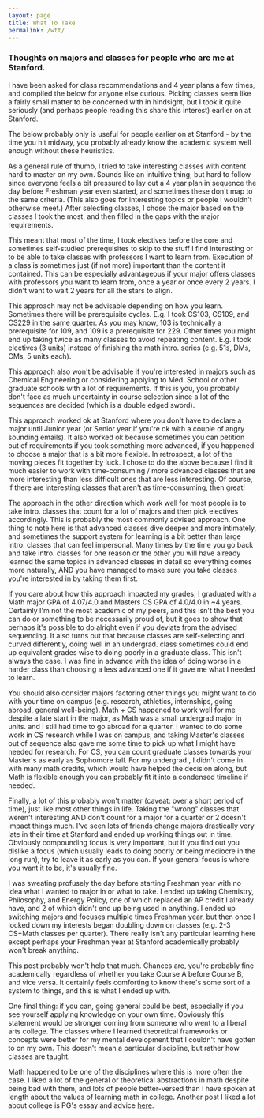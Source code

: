 ```yaml
---
layout: page
title: What To Take 
permalink: /wtt/
---
```


### Thoughts on majors and classes for people who are me at Stanford.  

I have been asked for class recommendations and 4 year plans a few times, and compiled the below for anyone else curious. Picking classes seem like a fairly small matter to be concerned with in hindsight, but I took it quite seriously (and perhaps people reading this share this interest) earlier on at Stanford. 

The below probably only is useful for people earlier on at Stanford - by the time you hit midway, you probably already know the academic system well enough without these heuristics. 

As a general rule of thumb, I tried to take interesting classes with content hard to master on my own. Sounds like an intuitive thing, but hard to follow since everyone feels a bit pressured to lay out a 4 year plan in sequence the day before Freshman year even started, and sometimes these don't map to the same criteria. (This also goes for interesting topics or people I wouldn't otherwise meet.) After selecting classes, I chose the major based on the classes I took the most, and then filled in the gaps with the major requirements. 

This meant that most of the time, I took electives before the core and sometimes self-studied prerequisites to skip to the stuff I find interesting or to be able to take classes with professors I want to learn from. Execution of a class is sometimes just (if not more) important than the content it contained. This can be especially advantageous if your major offers classes with professors you want to learn from, once a year or once every 2 years. I didn't want to wait 2 years for all the stars to align. 

This approach may not be advisable depending on how you learn. Sometimes there will be prerequisite cycles. E.g. I took CS103, CS109, and CS229 in the same quarter. As you may know, 103 is technically a prerequisite for 109, and 109 is a prerequisite for 229. Other times you might end up taking twice as many classes to avoid repeating content. E.g. I took electives (3 units) instead of finishing the math intro. series (e.g. 51s, DMs, CMs, 5 units each). 

This approach also won't be advisable if you're interested in majors such as Chemical Engineering or considering applying to Med. School or other graduate schools with a lot of requirements. If this is you, you probably don't face as much uncertainty in course selection since a lot of the sequences are decided (which is a double edged sword). 

This approach worked ok at Stanford where you don't have to declare a major until Junior year (or Senior year if you're ok with a couple of angry sounding emails). It also worked ok because sometimes you can petition out of requirements if you took something more advanced, if you happened to choose a major that is a bit more flexible. In retrospect, a lot of the moving pieces fit together by luck. I chose to do the above because I find it much easier to work with time-consuming / more advanced classes that are more interesting than less difficult ones that are less interesting. Of course, if there are interesting classes that aren't as time-consuming, then great!

The approach in the other direction which work well for most people is to take intro. classes that count for a lot of majors and then pick electives accordingly. This is probably the most commonly advised approach. One thing to note here is that advanced classes dive deeper and more intimately, and sometimes the support system for learning is a bit better than large intro. classes that can feel impersonal. Many times by the time you go back and take intro. classes for one reason or the other you will have already learned the same topics in advanced classes in detail so everything comes more naturally, AND you have managed to make sure you take classes you're interested in by taking them first. 

If you care about how this approach impacted my grades, I graduated with a Math major GPA of 4.07/4.0 and Masters CS GPA of 4.0/4.0 in \~4 years. Certainly I'm not the most academic of my peers, and this isn't the best you can do or something to be necessarily proud of, but it goes to show that perhaps it's possible to do alright even if you deviate from the advised sequencing. It also turns out that because classes are self-selecting and curved differently, doing well in an undergrad. class sometimes could end up equivalent grades wise to doing poorly in a graduate class. This isn't always the case. I was fine in advance with the idea of doing worse in a harder class than choosing a less advanced one if it gave me what I needed to learn. 

You should also consider majors factoring other things you might want to do with your time on campus (e.g. research, athletics, internships, going abroad, general well-being). Math + CS happened to work well for me despite a late start in the major, as Math was a small undergrad major in units. and I still had time to go abroad for a quarter. I wanted to do some work in CS research while I was on campus, and taking Master's classes out of sequence also gave me some time to pick up what I might have needed for research. For CS, you can count graduate classes towards your Master's as early as Sophomore fall.  For my undergrad., I didn't come in with many math credits, which would have helped the decision along, but Math is flexible enough you can probably fit it into a condensed timeline if needed.  

Finally, a lot of this probably won't matter (caveat: over a short period of time), just like most other things in life. Taking the "wrong" classes that weren't interesting AND don't count for a major for a quarter or 2 doesn't impact things much. I've seen lots of friends change majors drastically very late in their time at Stanford and ended up working things out in time. Obviously compounding focus is very important, but if you find out you dislike a focus (which usually leads to doing poorly or being mediocre in the long run), try to leave it as early as you can. If your general focus is where you want it to be, it's usually fine. 

I was sweating profusely the day before starting Freshman year with no idea what I wanted to major in or what to take. I ended up taking Chemistry, Philosophy, and Energy Policy, one of which replaced an AP credit I already have, and 2 of which didn't end up being used in anything. I ended up switching majors and focuses multiple times Freshman year, but then once I locked down my interests began doubling down on classes (e.g. 2-3 CS+Math classes per quarter). There really isn't any particular learning here except perhaps your Freshman year at Stanford academically probably won't break anything.  

This post probably won't help that much. Chances are, you're probably fine academically regardless of whether you take Course A before Course B, and vice versa. It certainly feels comforting to know there's some sort of a system to things, and this is what I ended up with. 

One final thing: if you can, going general could be best, especially if you see yourself applying knowledge on your own time. Obviously this statement would be stronger coming from someone who went to a liberal arts college. The classes where I learned theoretical frameworks or concepts were better for my mental development that I couldn't have gotten to on my own. This doesn't mean a particular discipline, but rather how classes are taught. 

Math happened to be one of the disciplines where this is more often the case. I liked a lot of the general or theoretical abstractions in math despite being bad with them, and lots of people better-versed than I have spoken at length about the values of learning math in college. Another post I liked a lot about college is PG's essay and advice [here](http://www.paulgraham.com/college.html). 



